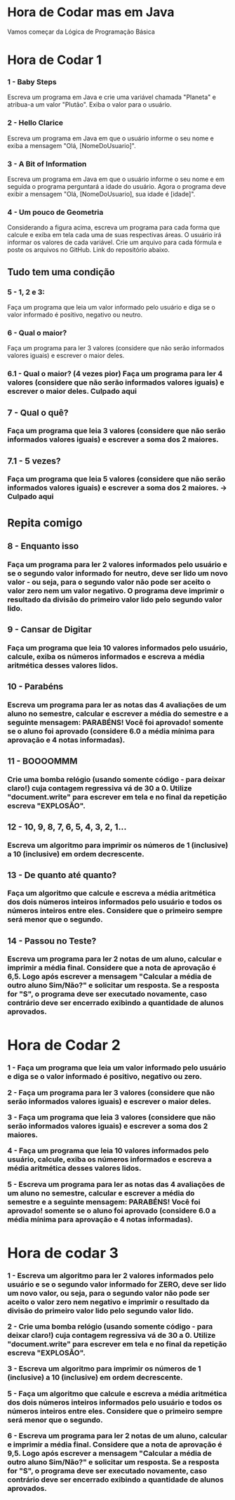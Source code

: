 # Hora de Codar mas em Java
Vamos começar da Lógica de Programação Básica

<h1>Hora de Codar 1</h1>

<h3>1 - Baby Steps</h3>
Escreva um programa em Java e crie uma variável chamada "Planeta" e atribua-a um valor "Plutão". 
Exiba o valor para o usuário.

<h3>2 -  Hello Clarice</h3>
Escreva um programa em Java em que o usuário informe o seu nome e exiba a mensagem "Olá, [NomeDoUsuario]".

<h3>3 - A Bit of Information</h3>
Escreva um programa em Java em que o usuário informe o seu nome e em seguida o programa perguntará a idade do usuário. Agora o programa deve exibir a mensagem "Olá, [NomeDoUsuario], sua idade é [idade]".

<h3>4 - Um pouco de Geometria</h3>
Considerando a figura acima, escreva um programa para cada forma que calcule e exiba em tela cada uma de suas respectivas áreas. O usuário irá informar os valores de cada variável. Crie um arquivo para cada fórmula e poste os  arquivos no GitHub. Link do repositório abaixo. 


<h2>Tudo tem uma condição</h2>
<h3>5 - 1, 2 e 3:</h3>
Faça um programa que leia um valor informado pelo usuário e diga se o valor informado é positivo, negativo ou neutro.

<h3>6 - Qual o maior?</h3>
Faça um programa para ler 3 valores (considere que não serão informados valores iguais) e escrever o maior deles. 

<h3>6.1 - Qual o maior? (4 vezes pior)<h/3>
Faça um programa para ler 4 valores (considere que não serão informados valores iguais) e escrever o maior deles. Culpado aqui

<h3>7 - Qual o quê?</h3>
Faça um programa que leia  3 valores (considere que não serão informados valores iguais) e escrever a soma dos 2 maiores. 

<h3>7.1 - 5 vezes?</h3>
Faça um programa que leia 5  valores (considere que não serão informados valores iguais) e escrever a soma dos 2 maiores. -> Culpado aqui 

<h2>Repita comigo</h2>

<h3>8 - Enquanto isso</h3>
Faça um programa para ler 2 valores informados pelo usuário e se o segundo valor informado for neutro, deve ser lido um novo valor - ou seja, para o segundo valor não pode ser aceito o valor zero nem um valor negativo. O programa deve imprimir o resultado da divisão do primeiro valor lido pelo segundo valor lido. 

<h3>9 -  Cansar de Digitar</h3>
Faça um programa que leia 10 valores informados pelo usuário, calcule, exiba os números informados e escreva a média aritmética desses valores lidos.

<h3>10 - Parabéns</h3>
Escreva um programa para ler as notas das 4 avaliações de um aluno no semestre, calcular e escrever a média do semestre e a seguinte mensagem: PARABÉNS! Você foi aprovado! somente se o aluno foi aprovado (considere 6.0 a média mínima para aprovação e 4 notas informadas). 

<h3>11 - BOOOOMMM</h3>
Crie uma bomba relógio (usando somente código - para deixar claro!) cuja contagem regressiva vá de 30 a 0. Utilize "document.write" para escrever em tela e no final da repetição escreva "EXPLOSÃO".

<h3>12 - 10, 9, 8, 7, 6, 5, 4, 3, 2, 1...</h3>
Escreva um algoritmo para imprimir os números de 1 (inclusive) a 10 (inclusive) em ordem decrescente.

<h3>13 - De quanto até quanto?</h3>
Faça um algoritmo que calcule e escreva a média aritmética dos dois números inteiros informados pelo usuário e todos os números inteiros entre eles. Considere que o primeiro sempre será menor que o segundo.
 
<h3>14 - Passou no Teste?</h3>
Escreva um programa para ler 2 notas de um aluno, calcular e imprimir a média final. Considere que a nota de aprovação é 6,5. Logo após escrever a mensagem "Calcular a média de outro aluno Sim/Não?" e solicitar um resposta. Se a resposta for "S", o programa deve ser executado novamente, caso contrário deve ser encerrado exibindo a quantidade de alunos aprovados.
  
<h1>Hora de Codar 2</h1>
  
1 - Faça um programa que leia um valor informado pelo usuário e diga se o valor informado é positivo, negativo ou zero.
  
2 - Faça um programa para ler 3 valores (considere que não serão informados valores iguais) e escrever o maior deles.
  
3 - Faça um programa que leia  3 valores (considere que não serão informados valores iguais) e escrever a soma dos 2 maiores.

4 -  Faça um programa que leia 10 valores informados pelo usuário, calcule, exiba os números informados e escreva a média aritmética desses valores lidos.
  
5 - Escreva um programa para ler as notas das 4 avaliações de um aluno no semestre, calcular e escrever a média do semestre e a seguinte mensagem: PARABÉNS! Você foi aprovado! somente se o aluno foi aprovado (considere 6.0 a média mínima para aprovação e 4 notas informadas).

<h1>Hora de codar 3</h1>

1 - Escreva um algoritmo para ler 2 valores informados pelo usuário e se o segundo valor informado for ZERO, deve ser lido um novo valor, ou seja, para o segundo valor não pode ser aceito o valor zero nem negativo e imprimir o resultado da divisão do primeiro valor lido pelo segundo valor lido.

2 - Crie uma bomba relógio (usando somente código - para deixar claro!) cuja contagem regressiva vá de 30 a 0. Utilize "document.write" para escrever em tela e no final da repetição escreva "EXPLOSÃO".

3 - Escreva um algoritmo para imprimir os números de 1 (inclusive) a 10 (inclusive) em ordem decrescente.

5 - Faça um algoritmo que calcule e escreva a média aritmética dos dois números inteiros informados pelo usuário e todos os números inteiros entre eles. Considere que o primeiro sempre será menor que o segundo.

6 - Escreva um programa para ler 2 notas de um aluno, calcular e imprimir a média final. Considere que a nota de aprovação é 9,5. Logo após escrever a mensagem "Calcular a média de outro aluno Sim/Não?" e solicitar um resposta. Se a resposta for "S", o programa deve ser executado novamente, caso contrário deve ser encerrado exibindo a quantidade de alunos aprovados.
  


